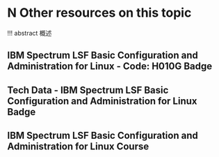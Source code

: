 # N Other resources on this topic


!!! abstract 
    概述
    

## IBM Spectrum LSF Basic Configuration and Administration for Linux - Code: H010G Badge
## Tech Data - IBM Spectrum LSF Basic Configuration and Administration for Linux Badge
## IBM Spectrum LSF Basic Configuration and Administration for Linux Course